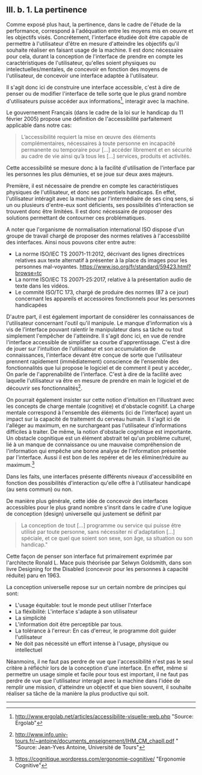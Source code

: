 ## III. b. 1. La pertinence

Comme exposé plus haut, la pertinence, dans le cadre de l'étude de la performance, correspond à l'adéquation entre les moyens mis en oeuvre et les objectifs visés.  Concrétement, l'interface étudiée doit être capable de permettre à l'utilisateur d'être en mesure d'atteindre les objectifs qu'il souhaite réaliser en faisant usage de la machine. Il est donc nécessaire pour cela, durant la conception de l'interface de prendre en compte les caractéristiques de l'utilisateur, qu'elles soient physiques ou intelectuelles/mentales, de concevoir en fonction des moyens de l'utilisateur, de concevoir une interface adaptée à l'utilisateur.

Il s'agit donc ici de construire une interface accessible, c'est à dire de penser ou de modifier l'interface de telle sorte que le plus grand nombre d'utilisateurs puisse accéder aux informations[^1], interagir avec la machine. 

Le gouvernement Français (dans le cadre de la loi sur le handicap du 11 février 2005) propose une définition de l'accessibilité parfaitement applicable dans notre cas:
   > L’accessibilité requiert la mise en œuvre des éléments complémentaires, nécessaires à toute personne en incapacité permanente ou temporaire pour [...] accéder librement et en sécurité au cadre de vie ainsi qu’à tous les [...] services, produits et activités. 

Cette accessibilité se mesure donc à la facilité d'utilisation de l'interface par les personnes les plus démunies, et se joue sur deux axes majeurs.

Première, il est nécessaire de prendre en compte les caractéristiques physiques de l'utilisateur, et donc ses potentiels handicaps. En effet, l'utilisateur intéragit avec la machine par l'intermédiaire de ses cinq sens, si un ou plusieurs d'entre-eux sont déficients, ses possibilités d'interaction se trouvent donc être limitées.  Il est donc nécessaire de proposer des solutions permettant de contourner ces problématiques.

A noter que l'organisme de normalisation international ISO dispose d'un groupe de travail chargé de proposer des normes relatives à l'accessbilité des interfaces. Ainsi nous pouvons citer entre autre:

* La norme ISO/IEC TS 20071-11:2012, décrivant des lignes directrices relatives aux texte alternatif à présenter à la place ds images pour les personnes mal-voyantes. https://www.iso.org/fr/standard/59423.html?browse=tc
* La norme ISO/IEC TS 20071-25:2017, relative à la présentation audio de texte dans les vidéos. 
* Le commité ISO/TC 173, chargé de produire des normes (87 à ce jour) concernant les appareils et accessoires fonctionnels pour les personnes handicapées

D'autre part, il est également important de considérer les connaissances de l'utilisateur concernant l'outil qu'il manipule. Le manque d'information vis à vis de l'interface pouvant ralentir le manipulateur dans sa tâche ou tout simplement l'empêcher de l'atteindre. 
 Il s'agit donc ici, en vue de rendre l'interface accessible de simplifier sa courbe d'apprentissage. C'est à dire de jouer sur l'intuition de l'utilisateur et son accumulation de connaissances, l'interface devant être conçue de sorte que l'utilisateur prennent rapidement (immédiatement) conscience de l'ensemble des fonctionnalités que lui propose le logiciel et de comment il peut y accéder,. On parle de l'apprenabilité de l'interface. C'est à dire de la facilité avec laquelle l'utilisateur va être en mesure de prendre en main le logiciel et de découvrir ses fonctionnalités[^2].
 
 On pourrait également insister sur cette notion d'intuition en l'illustrant avec les concepts de charge mentale (cognitive) et d'obstacle cognitif.
 La charge mentale correspond à l'ensemble des éléments (ici de l'interface) ayant un impact sur la capacité de traitement du cerveau humain. Il s'agit ici de l'alléger au maximum, en ne surchargeant pas l'utilisateur d'informations difficiles à traiter. 
 De même, la notion d'obstacle cognitique est importante. Un obstacle cognitique est un élément abstrait tel qu'un problème culturel, lié à un manque de connaissance ou une mauvaise compréhension de l'information qui empêche une bonne analyse de l'information présentée par l'interface. Aussi il est bon de les repérer et de les éliminer/réduire au maximum.[^3]
  
 Dans les faits, une interfaces présente différents niveaux d'accessibilité en fonction des possibilités d'interaction qu'elle offre à l'utilisateur handicapé (au sens commun) ou non. 

De manière plus générale, cette idée de concevoir des interfaces accessibles pour le plus grand nombre s'insrit dans le cadre d'une logique de conception (design) universelle qui justement se définit par
> La conception de tout [...] programme ou service qui puisse être utilisé par toute personne, sans nécessiter ni d'adaptation [...] spéciale, et ce quel que soient son sexe, son âge, sa situation ou son handicap."
    
Cette façon de penser son interface fut primairement exprimée par l'architecte Ronald L. Mace puis théorisée par Selwyn Goldsmith, dans son livre Designing for the Disabled (concevoir pour les personnes à capacité réduite) paru en 1963.

La conception universelle repose sur un certain nombre de principes qui sont:

* L'usage équitable: tout le monde peut utiliser l'nterface
* La fléxibilité: L'interface s'adapte à son utilisateur
* La simplicité
* L'information doit être perceptible par tous.
* La tolérance à l'erreur: En cas d'erreur, le programme doit guider l'utilisateur
* Ne doit pas nécessité un effort intense à l'usage, physique ou intellectuel

Néanmoins, il ne faut pas perdre de vue que l'accessibilité n'est pas le seul critère à réfléchir lors de la conception d'une interface. En effet, même si permettre un usage simple et facile pour tous est important, il ne faut pas perdre de vue que l'utilisateur interagit avec la machine dans l'idée de remplir une mission, d'atteindre un objectif et que bien souvent, il souhaite réaliser sa tâche de la manière la plus productive qui soit.


----

[^1]: http://www.ergolab.net/articles/accessibilite-visuelle-web.php "Source: Ergolab"

[^2]: http://www.info.univ-tours.fr/~antoine/documents_enseignement/IHM_CM_chapII.pdf " "Source: Jean-Yves Antoine, Université de Tours"

[^3]: https://cognitique.wordpress.com/ergonomie-cognitive/ "Ergonomie Cognitive"

